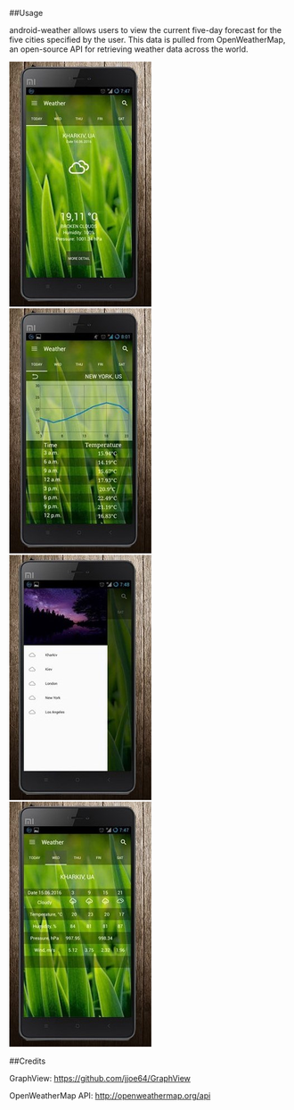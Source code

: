 ##Usage

android-weather allows users to view the current five-day forecast for the five cities specified by the user. This data is pulled from OpenWeatherMap, an open-source API for retrieving weather data across the world.

![Screenshot_1](https://github.com/HRomanov/Weather/raw/master/Screenshot_1.jpg)    
![Screenshot_2](https://github.com/HRomanov/Weather/raw/master/Screenshot_2.jpg)
![Screenshot_3](https://github.com/HRomanov/Weather/raw/master/Screenshot_3.jpg)  ![Screenshot_4](https://github.com/HRomanov/Weather/raw/master/Screenshot_4.jpg)

##Credits

GraphView: https://github.com/jjoe64/GraphView

OpenWeatherMap API: http://openweathermap.org/api
